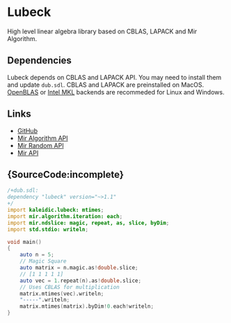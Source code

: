 # Lubeck

High level linear algebra library based on CBLAS, LAPACK and Mir Algorithm.

## Dependencies
Lubeck depends on CBLAS and LAPACK API. You may need to install them and update `dub.sdl`.
CBLAS and LAPACK are preinstalled on MacOS.
[OpenBLAS](http://www.openblas.net) or [Intel MKL](https://software.intel.com/en-us/mkl)
backends are recommeded for Linux and Windows.

## Links

 - [GitHub](https://github.com/kaleidicassociates/lubeck)
 - [Mir Algorithm API](http://mir-algorithm.libmir.org)
 - [Mir Random API](http://mir-random.libmir.org)
 - [Mir API](http://mir.libmir.org)

## {SourceCode:incomplete}

```d
/+dub.sdl:
dependency "lubeck" version="~>1.1"
+/
import kaleidic.lubeck: mtimes;
import mir.algorithm.iteration: each;
import mir.ndslice: magic, repeat, as, slice, byDim;
import std.stdio: writeln;

void main()
{
    auto n = 5;
    // Magic Square
    auto matrix = n.magic.as!double.slice;
    // [1 1 1 1 1]
    auto vec = 1.repeat(n).as!double.slice;
    // Uses CBLAS for multiplication
    matrix.mtimes(vec).writeln;
    "-----".writeln;
    matrix.mtimes(matrix).byDim!0.each!writeln;
}
```

